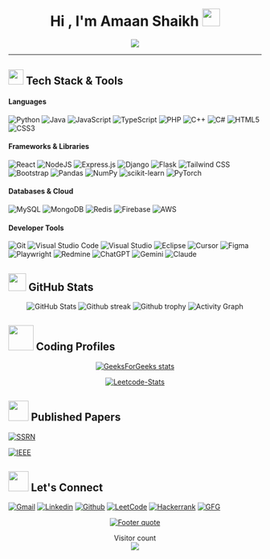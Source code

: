 <h1 align="center">Hi , I'm Amaan Shaikh <img src="https://media.giphy.com/media/hvRJCLFzcasrR4ia7z/giphy.gif" width="35"></h1>
<p align="center">
  <a href="https://github.com/DenverCoder1/readme-typing-svg"><img src="https://readme-typing-svg.herokuapp.com?lines=Computer+Engineering+Student;Aspiring+Full+Stack+Developer;Always%20learning%20new%20things&center=true&width=500&height=50"></a>
</p>
<hr/>

## <img src="https://emojis.slackmojis.com/emojis/images/1531849430/4246/blob-sunglasses.gif?1531849430" width="30"/> Tech Stack & Tools

#### Languages
![Python](https://img.shields.io/badge/python-3670A0?style=for-the-badge&logo=python&logoColor=ffdd54)
![Java](https://img.shields.io/badge/java-%23ED8B00.svg?style=for-the-badge&logo=java&logoColor=white)
![JavaScript](https://img.shields.io/badge/javascript-%23323330.svg?style=for-the-badge&logo=javascript&logoColor=%23F7DF1E)
![TypeScript](https://img.shields.io/badge/typescript-%233178C6.svg?style=for-the-badge&logo=typescript&logoColor=white)
![PHP](https://img.shields.io/badge/php-%23777BB4.svg?style=for-the-badge&logo=php&logoColor=white)
![C++](https://img.shields.io/badge/c++-%2300599C.svg?style=for-the-badge&logo=c%2B%2B&logoColor=white)
![C#](https://img.shields.io/badge/c%23-%23239120.svg?style=for-the-badge&logo=c-sharp&logoColor=white)
![HTML5](https://img.shields.io/badge/html5-%23E34F26.svg?style=for-the-badge&logo=html5&logoColor=white)
![CSS3](https://img.shields.io/badge/css3-%231572B6.svg?style=for-the-badge&logo=css3&logoColor=white)

#### Frameworks & Libraries
![React](https://img.shields.io/badge/react-%2320232a.svg?style=for-the-badge&logo=react&logoColor=%2361DAFB)
![NodeJS](https://img.shields.io/badge/node.js-6DA55F?style=for-the-badge&logo=node.js&logoColor=white)
![Express.js](https://img.shields.io/badge/express.js-%23404d59.svg?style=for-the-badge&logo=express&logoColor=%2361DAFB)
![Django](https://img.shields.io/badge/django-%23092E20.svg?style=for-the-badge&logo=django&logoColor=white)
![Flask](https://img.shields.io/badge/flask-%23000.svg?style=for-the-badge&logo=flask&logoColor=white)
![Tailwind CSS](https://img.shields.io/badge/tailwind%20css-%2338B2AC.svg?style=for-the-badge&logo=tailwind-css&logoColor=white)
![Bootstrap](https://img.shields.io/badge/bootstrap-%237952B3.svg?style=for-the-badge&logo=bootstrap&logoColor=white)
![Pandas](https://img.shields.io/badge/pandas-%23150458.svg?style=for-the-badge&logo=pandas&logoColor=white)
![NumPy](https://img.shields.io/badge/numpy-%23013243.svg?style=for-the-badge&logo=numpy&logoColor=white)
![scikit-learn](https://img.shields.io/badge/scikit--learn-%23F7931E.svg?style=for-the-badge&logo=scikit-learn&logoColor=white)
![PyTorch](https://img.shields.io/badge/PyTorch-%23EE4C2C.svg?style=for-the-badge&logo=PyTorch&logoColor=white)

#### Databases & Cloud
![MySQL](https://img.shields.io/badge/mysql-%2300f.svg?style=for-the-badge&logo=mysql&logoColor=white)
![MongoDB](https://img.shields.io/badge/MongoDB-%234ea94b.svg?style=for-the-badge&logo=mongodb&logoColor=white)
![Redis](https://img.shields.io/badge/redis-%23DD0031.svg?style=for-the-badge&logo=redis&logoColor=white)
![Firebase](https://img.shields.io/badge/firebase-%23039BE5.svg?style=for-the-badge&logo=firebase)
![AWS](https://img.shields.io/badge/AWS-%23232F3E.svg?style=for-the-badge&logo=amazon-aws&logoColor=white)

#### Developer Tools
![Git](https://img.shields.io/badge/git-%23F05033.svg?style=for-the-badge&logo=git&logoColor=white)
![Visual Studio Code](https://img.shields.io/badge/Visual%20Studio%20Code-0078d7.svg?style=for-the-badge&logo=visual-studio-code&logoColor=white)
![Visual Studio](https://img.shields.io/badge/Visual%20Studio-5C2D91.svg?style=for-the-badge&logo=visual-studio&logoColor=white)
![Eclipse](https://img.shields.io/badge/Eclipse-2C2255?style=for-the-badge&logo=eclipse&logoColor=white)
![Cursor](https://img.shields.io/badge/Cursor-000000?style=for-the-badge&logo=cursor&logoColor=white)
![Figma](https://img.shields.io/badge/figma-%23F24E1E.svg?style=for-the-badge&logo=figma&logoColor=white)
![Playwright](https://img.shields.io/badge/Playwright-2EAD33?style=for-the-badge&logo=playwright&logoColor=white)
![Redmine](https://img.shields.io/badge/Redmine-B32626?style=for-the-badge&logo=redmine&logoColor=white)
![ChatGPT](https://img.shields.io/badge/ChatGPT-412991?style=for-the-badge&logo=openai&logoColor=white)
![Gemini](https://img.shields.io/badge/Gemini-8E75B1?style=for-the-badge&logo=google-gemini&logoColor=white)
![Claude](https://img.shields.io/badge/Claude-D9926A?style=for-the-badge&logo=anthropic&logoColor=white)


## <img src="https://media.giphy.com/media/iY8CRBdQXODJSCERIr/giphy.gif" width="35"> GitHub Stats
<div align="center">

  ![GitHub Stats][github-stats]
  ![Github streak][github-streak]
  ![Github trophy][github-trophy]
  ![Activity Graph](https://github-readme-activity-graph.vercel.app/graph?username=Amaan6674&theme=react-dark)

</div>

## <img src="https://github.com/TheDudeThatCode/TheDudeThatCode/blob/master/Assets/Developer.gif" width="50" /> Coding Profiles
<div align="center">
  
  [![GeeksForGeeks stats](https://gfgstatscard.vercel.app/amaanshaf0ev)](https://www.geeksforgeeks.org/user/amaanshaf0ev/)
  
  [![Leetcode-Stats][leetcode-stats-url]][leetcode-url]

</div>

## <img src="https://media.giphy.com/media/bNDhSAxHH9CEEapceZ/giphy.gif" width="40"> Published Papers
[![SSRN][ssrn-shield]][ssrn-paper-url]

[![IEEE][ieee-shield]][ieee-paper-url]

## <img src="https://media.giphy.com/media/LnQjpWaON8nhr21vNW/giphy.gif" width="40"> Let's Connect
[![Gmail][gmail-shield]][gmail-url]
[![Linkedin][linkedin-shield]][linkedin-url]
[![Github][github-shield]][github-url]
[![LeetCode][leetcode-shield]][leetcode-url]
[![Hackerrank][hackerrank-shield]][hackerrank-url]
[![GFG][gfg-shield]][gfg-url]
<br>

<div align="center">

  [![Footer quote][quote-url]](https://github.com/Amaan6674)

</div>

<p align="center"> 
  Visitor count<br>
  <img src="https://komarev.com/ghpvc/?username=amaan6674&style=flat-square&color=blue" />
</p>



[github-stats]: https://github-readme-stats.vercel.app/api?username=Amaan6674&theme=algolia&show_icons=true&include_all_commits=false&count_private=true&cache_seconds=7200
[github-streak]: https://streak-stats.demolab.com?user=Amaan6674&theme=algolia
[github-trophy]: https://github-profile-trophy.vercel.app/?username=Amaan6674&theme=algolia
[leetcode-stats-url]: https://leetcard.jacoblin.cool/amaanshaikh6674?theme=dark&font=Roboto&ext=heatmap

[leetcode-url]: https://leetcode.com/Amaan330
[github-url]: https://github.com/Amaan6674
[linkedin-url]: https://www.linkedin.com/in/amaan330
[gmail-url]: mailto:amaanshaikh6674@gmail.com
[hackerrank-url]: https://www.hackerrank.com/amaanshaikh6674
[gfg-url]: https://auth.geeksforgeeks.org/user/amaanshaf0ev
[ssrn-paper-url]: https://papers.ssrn.com/sol3/papers.cfm?abstract_id=3867738
[ieee-paper-url]: https://ieeexplore.ieee.org/document/9807998

[ssrn-shield]: https://img.shields.io/static/v1?style=for-the-badge&message=Speech%20Recognition%20Based%20Prescription%20Generator&color=154881&logo=SSRN&logoColor=FFFFFF&label=
[ieee-shield]: https://img.shields.io/static/v1?style=for-the-badge&message=Voice%20Prescription%20using%20Natural%20Language%20Understanding&color=00629B&logo=IEEE&logoColor=FFFFFF&label=
[gmail-shield]: https://img.shields.io/static/v1?style=for-the-badge&message=Amaan%20Shaikh&color=EA4335&logo=Gmail&logoColor=FFFFFF&label=
[linkedin-shield]: https://img.shields.io/static/v1?style=for-the-badge&message=Amaan%20Shaikh&color=0A66C2&logo=LinkedIn&logoColor=FFFFFF&label=
[github-shield]: https://img.shields.io/static/v1?style=for-the-badge&message=Amaan%20Shaikh&color=181717&logo=GitHub&logoColor=FFFFFF&label=
[leetcode-shield]: https://img.shields.io/static/v1?style=for-the-badge&message=Amaan%20Shaikh&color=222222&logo=LeetCode&logoColor=FFA116&label=
[hackerrank-shield]: https://img.shields.io/static/v1?style=for-the-badge&message=Amaan%20Shaikh&color=222222&logo=HackerRank&logoColor=00EA64&label=
[gfg-shield]: https://img.shields.io/static/v1?style=for-the-badge&message=Amaan%20Shaikh&color=2F8D46&logo=GeeksforGeeks&logoColor=FFFFFF&label=
[quote-url]: https://quotes-github-readme.vercel.app/api?type=horizontal&theme=algolia
